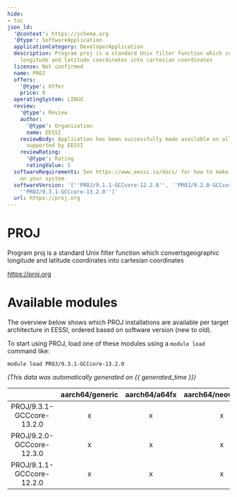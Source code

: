 ```yaml
---
hide:
- toc
json_ld:
  '@context': https://schema.org
  '@type': SoftwareApplication
  applicationCategory: DeveloperApplication
  description: Program proj is a standard Unix filter function which convertsgeographic
    longitude and latitude coordinates into cartesian coordinates
  license: Not confirmed
  name: PROJ
  offers:
    '@type': Offer
    price: 0
  operatingSystem: LINUX
  review:
    '@type': Review
    author:
      '@type': Organization
      name: EESSI
    reviewBody: Application has been successfully made available on all architectures
      supported by EESSI
    reviewRating:
      '@type': Rating
      ratingValue: 5
  softwareRequirements: See https://www.eessi.io/docs/ for how to make EESSI available
    on your system
  softwareVersion: '[''PROJ/9.1.1-GCCcore-12.2.0'', ''PROJ/9.2.0-GCCcore-12.3.0'',
    ''PROJ/9.3.1-GCCcore-13.2.0'']'
  url: https://proj.org
---
```


PROJ
====


Program proj is a standard Unix filter function which convertsgeographic longitude and latitude coordinates into cartesian coordinates

https://proj.org
# Available modules


The overview below shows which PROJ installations are available per target architecture in EESSI, ordered based on software version (new to old).

To start using PROJ, load one of these modules using a `module load` command like:

```shell
module load PROJ/9.3.1-GCCcore-13.2.0
```

*(This data was automatically generated on {{ generated_time }})*

| |aarch64/generic|aarch64/a64fx|aarch64/neoverse_n1|aarch64/neoverse_v1|aarch64/nvidia/grace|x86_64/generic|x86_64/amd/zen2|x86_64/amd/zen3|x86_64/amd/zen4|x86_64/intel/cascadelake|x86_64/intel/haswell|x86_64/intel/icelake|x86_64/intel/sapphirerapids|x86_64/intel/skylake_avx512|
| :---: | :---: | :---: | :---: | :---: | :---: | :---: | :---: | :---: | :---: | :---: | :---: | :---: | :---: | :---: |
|PROJ/9.3.1-GCCcore-13.2.0|x|x|x|x|x|x|x|x|x|x|x|x|x|x|
|PROJ/9.2.0-GCCcore-12.3.0|x|x|x|x|x|x|x|x|x|x|x|x|x|x|
|PROJ/9.1.1-GCCcore-12.2.0|x|x|x|x|x|x|x|x|x|x|x|x|x|x|
